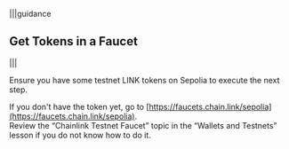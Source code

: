 |||guidance
## Get Tokens in a Faucet

|||


Ensure you have some testnet LINK tokens on Sepolia to execute the next step.

If you don't have the token yet, go to [https://faucets.chain.link/sepolia](https://faucets.chain.link/sepolia).  
Review the “Chainlink Testnet Faucet” topic in the “Wallets and Testnets” lesson if you do not know how to do it.
